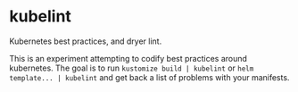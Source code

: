 # kubelint

Kubernetes best practices, and dryer lint.

This is an experiment attempting to codify best practices around kubernetes.  The goal is to run `kustomize build | kubelint` or `helm template... | kubelint` and get back a list of problems with your manifests.
